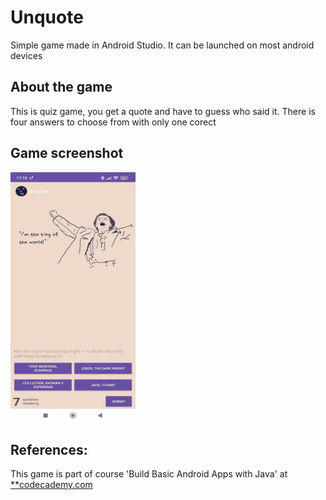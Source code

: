 # Unquote

Simple game made in Android Studio. It can be launched on most android devices

## About the game

This is quiz game, you get a quote and have to guess who said it. There is four answers to choose from with only one corect

## Game screenshot

<img src="game_screenshot.jpg" alt="Screenshot of Unquote Game" width="200" height="400"/>

## References:

This game is part of course 'Build Basic Android Apps with Java' at [\*\*codecademy.com](https://www.codecademy.com/learn/paths/introduction-to-android-with-java)
